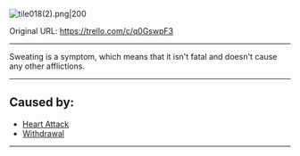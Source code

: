 ![tile018(2).png\|200](/Symptoms/Sweating%20-%20Attachments/6718845db30472d958dd7abd.png)

Original URL: https://trello.com/c/q0GswpF3

---

Sweating is a symptom, which means that it isn't fatal and doesn't cause any other afflictions.

---

## Caused by:

- [Heart Attack](../Heart/Heart%20Attack.md)
- [Withdrawal](../Head_Brain/Withdrawal.md)

---

